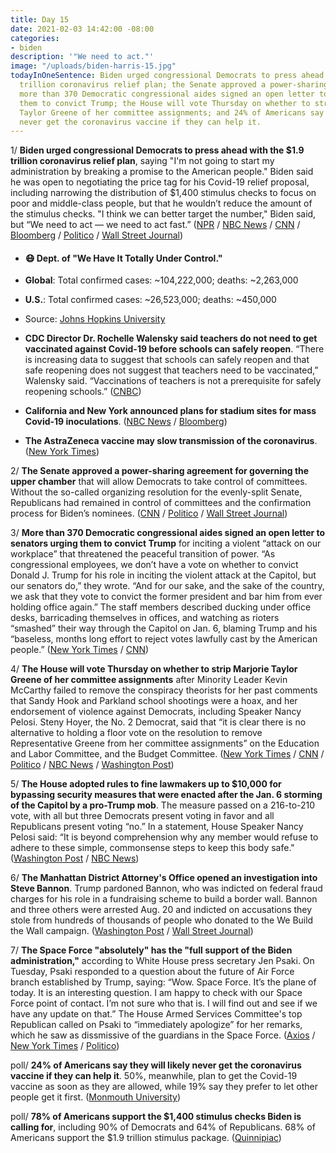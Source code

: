 ```yaml
---
title: Day 15
date: 2021-02-03 14:42:00 -08:00
categories:
- biden
description: '"We need to act."'
image: "/uploads/biden-harris-15.jpg"
todayInOneSentence: Biden urged congressional Democrats to press ahead with the $1.9
  trillion coronavirus relief plan; the Senate approved a power-sharing agreement;
  more than 370 Democratic congressional aides signed an open letter to senators urging
  them to convict Trump; the House will vote Thursday on whether to strip Marjorie
  Taylor Greene of her committee assignments; and 24% of Americans say they will likely
  never get the coronavirus vaccine if they can help it.
---
```


1/ **Biden urged congressional Democrats to press ahead with the $1.9 trillion coronavirus relief plan**, saying "I'm not going to start my administration by breaking a promise to the American people." Biden said he was open to negotiating the price tag for his Covid-19 relief proposal, including narrowing the distribution of $1,400 stimulus checks to focus on poor and middle-class people, but that he wouldn’t reduce the amount of the stimulus checks. "I think we can better target the number," Biden said, but “We need to act — we need to act fast.” ([NPR](https://www.npr.org/2021/02/03/963622911/biden-forges-ahead-on-relief-bill-without-gop-but-signals-checks-could-be-target) / [NBC News](https://www.nbcnews.com/politics/congress/we-need-act-fast-biden-democrats-move-speed-process-pass-n1256636) / [CNN](https://www.cnn.com/2021/02/03/politics/biden-hill-democrats-stick-together/index.html) / [Bloomberg](https://www.bloomberg.com/news/articles/2021-02-03/biden-to-meet-with-democratic-senators-on-his-stimulus-plan?sref=MIBMEEoj) / [Politico](https://www.politico.com/news/2021/02/03/biden-dems-call-stimulus-checks-465484) / [Wall Street Journal](https://www.wsj.com/articles/biden-signals-openness-to-sending-1-400-stimulus-checks-to-smaller-group-11612380292))

* #### 😷 Dept. of "We Have It Totally Under Control."

* **Global**: Total confirmed cases: \~104,222,000; deaths: \~2,263,000

* **U.S.**: Total confirmed cases: \~26,523,000; deaths: \~450,000

* Source: [Johns Hopkins University](https://coronavirus.jhu.edu/map.html)

* **CDC Director Dr. Rochelle Walensky said teachers do not need to get vaccinated against Covid-19 before schools can safely reopen**. “There is increasing data to suggest that schools can safely reopen and that safe reopening does not suggest that teachers need to be vaccinated,” Walensky said. “Vaccinations of teachers is not a prerequisite for safely reopening schools.” ([CNBC](https://www.cnbc.com/2021/02/03/cdc-director-says-schools-can-safely-reopen-without-vaccinating-teachers.html))

* **California and New York announced plans for stadium sites for mass Covid-19 inoculations**. ([NBC News](https://www.nbcnews.com/politics/white-house/federal-government-opening-first-mass-covid-19-vaccination-sites-california-n1256611) / [Bloomberg](https://www.bloomberg.com/news/articles/2021-02-02/astra-russia-shots-get-boost-variant-spreading-virus-update?srnd=premium))

* **The AstraZeneca vaccine may slow transmission of the coronavirus**. ([New York Times](https://www.nytimes.com/live/2021/02/03/world/covid-19-coronavirus/astrazeneca-coronavirus-vaccine))

2/ **The Senate approved a power-sharing agreement for governing the upper chamber** that will allow Democrats to take control of committees. Without the so-called organizing resolution for the evenly-split Senate, Republicans had remained in control of committees and the confirmation process for Biden’s nominees. ([CNN](https://www.cnn.com/2021/02/03/politics/senate-power-sharing-agreement-reached/index.html) / [Politico](https://www.politico.com/news/2021/02/03/schumer-and-mcconnell-agree-to-organizing-resolution-for-50-50-senate-465444) / [Wall Street Journal](https://www.wsj.com/articles/senate-democrats-reach-power-sharing-deal-with-republicans-11612364379))

3/ **More than 370 Democratic congressional aides signed an open letter to senators urging them to convict Trump** for inciting a violent “attack on our workplace” that threatened the peaceful transition of power. “As congressional employees, we don’t have a vote on whether to convict Donald J. Trump for his role in inciting the violent attack at the Capitol, but our senators do,” they wrote. “And for our sake, and the sake of the country, we ask that they vote to convict the former president and bar him from ever holding office again.” The staff members described ducking under office desks, barricading themselves in offices, and watching as rioters “smashed” their way through the Capitol on Jan. 6, blaming  Trump and his “baseless, months long effort to reject votes lawfully cast by the American people.” ([New York Times](https://www.nytimes.com/2021/02/03/us/politics/congress-trump-impeachment.html) / [CNN](https://www.cnn.com/2021/02/03/politics/congressional-staffers-impeachment-letter/index.html))

4/ **The House will vote Thursday on whether to strip Marjorie Taylor Greene of her committee assignments** after Minority Leader Kevin McCarthy failed to remove the conspiracy theorists for her past comments that Sandy Hook and Parkland school shootings were a hoax, and her endorsement of violence against Democrats, including Speaker Nancy Pelosi. Steny Hoyer, the No. 2 Democrat, said that “it is clear there is no alternative to holding a floor vote on the resolution to remove Representative Greene from her committee assignments” on the Education and Labor Committee, and the Budget Committee. ([New York Times](https://www.nytimes.com/2021/02/03/us/marjorie-taylor-greene-committees.html) / [CNN](https://www.cnn.com/2021/02/02/politics/marjorie-taylor-greene-republican-reaction/index.html) / [Politico](https://www.politico.com/news/2021/02/03/democrats-marjorie-taylor-greene-committee-posts-465546) / [NBC News](https://www.nbcnews.com/politics/congress/house-democrats-vote-punishing-rep-marjorie-taylor-greene-after-gop-n1256626) / [Washington Post](https://www.washingtonpost.com/politics/senate-house-republicans-rift/2021/02/02/08348d40-6567-11eb-8468-21bc48f07fe5_story.html))

5/ **The House adopted rules to fine lawmakers up to $10,000 for bypassing security measures that were enacted after the Jan. 6 storming of the Capitol by a pro-Trump mob**. The measure passed on a 216-to-210 vote, with all but three Democrats present voting in favor and all Republicans present voting “no.” In a statement, House Speaker Nancy Pelosi said: “It is beyond comprehension why any member would refuse to adhere to these simple, commonsense steps to keep this body safe."([Washington Post](https://www.washingtonpost.com/politics/2021/02/02/house-vote-tonight-leveling-fines-up-10000-lawmakers-who-flout-security-screening/) / [NBC News](https://www.nbcnews.com/politics/congress/house-backs-fines-10-000-members-who-evade-metal-detectors-n1256571))

6/ **The Manhattan District Attorney's Office opened an investigation into Steve Bannon**. Trump pardoned Bannon, who was indicted on federal fraud charges for his role in a fundraising scheme to build a border wall. Bannon and three others were arrested Aug. 20 and indicted on accusations they stole from hundreds of thousands of people who donated to the We Build the Wall campaign. ([Washington Post](https://www.washingtonpost.com/national-security/steven-bannon-fraud-state-case-pardon-trump/2021/02/02/329cea4e-6596-11eb-8c64-9595888caa15_story.html) / [Wall Street Journal](https://www.wsj.com/articles/steve-bannon-faces-new-york-criminal-probe-11612373969?mod=politics_lead_pos7))

7/ **The Space Force "absolutely" has the "full support of the Biden administration,"** according to White House press secretary Jen Psaki. On Tuesday, Psaki responded to a question about the future of Air Force branch established by Trump, saying: “Wow. Space Force. It’s the plane of today. It is an interesting question. I am happy to check with our Space Force point of contact. I’m not sure who that is. I will find out and see if we have any update on that.” The House Armed Services Committee's top Republican called on Psaki to “immediately apologize” for her remarks, which he saw as dissmissive of the guardians in the Space Force. ([Axios](https://www.axios.com/biden-keeps-space-force-37b7385c-cd67-40b1-a6f9-64021765d6d2.html) / [New York Times](https://www.nytimes.com/live/2021/02/03/us/biden-administration/the-space-force-is-safe-jen-psaki-says) / [Politico](https://www.politico.com/news/2021/02/02/house-republican-psaki-space-force-465175))

poll/ **24% of Americans say they will likely never get the coronavirus vaccine if they can help it**. 50%, meanwhile, plan to get the Covid-19 vaccine as soon as they are allowed, while 19% say they prefer to let other people get it first. ([Monmouth University](https://www.monmouth.edu/polling-institute/reports/monmouthpoll_us_020321/))

poll/ **78% of Americans support the $1,400 stimulus checks Biden is calling for**, including 90% of Democrats and 64% of Republicans. 68% of Americans support the $1.9 trillion stimulus package. ([Quinnipiac](https://poll.qu.edu/national/release-detail?ReleaseID=3688))
